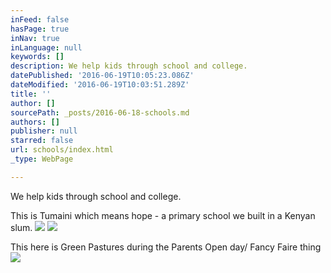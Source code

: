 ```yaml
---
inFeed: false
hasPage: true
inNav: true
inLanguage: null
keywords: []
description: We help kids through school and college.
datePublished: '2016-06-19T10:05:23.086Z'
dateModified: '2016-06-19T10:03:51.289Z'
title: ''
author: []
sourcePath: _posts/2016-06-18-schools.md
authors: []
publisher: null
starred: false
url: schools/index.html
_type: WebPage

---
```

We help kids through school and college.

This is Tumaini which means hope - a primary school we built in a Kenyan slum.
![](https://the-grid-user-content.s3-us-west-2.amazonaws.com/435b3ccf-b6a6-4320-8c5a-4a65c857be4a.jpg)
![](https://the-grid-user-content.s3-us-west-2.amazonaws.com/c35e6528-afa9-42d5-a4e0-489b89be78d6.jpg)

This here is Green Pastures during the Parents Open day/ Fancy Faire thing
![](https://the-grid-user-content.s3-us-west-2.amazonaws.com/c42562e3-3c09-41da-b404-88fb3285e8d3.jpg)
